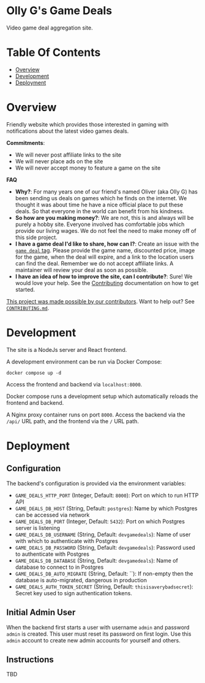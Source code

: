 # Olly G's Game Deals
Video game deal aggregation site.

# Table Of Contents

- [Overview](#overview)
- [Development](#development)
- [Deployment](#deployment)

# Overview
Friendly website which provides those interested in gaming with notifications about the latest video games deals.

**Commitments**:

- We will never post affiliate links to the site
- We will never place ads on the site
- We will never accept money to feature a game on the site

**FAQ**  

- **Why?**: For many years one of our friend's named Oliver (aka Olly G) has been sending us deals on
  games which he finds on the internet. We thought it was about time he have a nice official place to 
  put these deals. So that everyone in the world can benefit from his kindness. 
- **So how are you making money?**: We are not, this is and always will be purely a hobby site. 
  Everyone involved has comfortable jobs which provide our living wages. We do not feel the need to 
  make money off of this side project.
- **I have a game deal I'd like to share, how can I?**: Create an issue with the [`game deal` tag](https://github.com/WWPOL/Game-Deals/labels/game%20deal). 
  Please provide the game name, discounted price, image for the game, when the deal will expire, and
  a link to the location users can find the deal. Remember we do not accept affiliate links. A 
  maintainer will review your deal as soon as possible.
- **I have an idea of how to improve the site, can I contribute?**: Sure! We would love your help. See the [Contributing](./CONTRIBUTING.md) documentation on how to get started.

[This project was made possible by our contributors](./CONTRIBUTORS.md). Want to help out? See [`CONTRIBUTING.md`](./CONTRIBUTING.md).

# Development
The site is a NodeJs server and React frontend.

A development environment can be run via Docker Compose:

```
docker compose up -d
```

Access the frontend and backend via `localhost:8000`.

Docker compose runs a development setup which automatically reloads the frontend and backend.

A Nginx proxy container runs on port `8000`. Access the backend via the `/api/` URL path, and the frontend via the `/` URL path.

# Deployment
## Configuration
The backend's configuration is provided via the environment variables:

- `GAME_DEALS_HTTP_PORT` (Integer, Default: `8000`): Port on which to run HTTP API
- `GAME_DEALS_DB_HOST` (String, Default: `postgres`): Name by which Postgres can be accessed via network
- `GAME_DEALS_DB_PORT` (Integer, Default: `5432`): Port on which Postgres server is listening
- `GAME_DEALS_DB_USERNAME` (String, Default: `devgamedeals`): Name of user with which to authenticate with Postgres
- `GAME_DEALS_DB_PASSWORD` (String, Default: `devgamedeals`): Password used to authenticate with Postgres
- `GAME_DEALS_DB_DATABASE` (String, Default: `devgamedeals`): Name of database to connect to in Postgres
- `GAME_DEALS_DB_AUTO_MIGRATE` (String, Default: ``): If non-empty then the database is auto-migrated, dangerous in production
- `GAME_DEALS_AUTH_TOKEN_SECRET` (String, Default: `thisisaverybadsecret`): Secret key used to sign authentication tokens.

## Initial Admin User
When the backend first starts a user with username `admin` and password `admin` is created. This user must reset its password on first login. Use this `admin` account to create new admin accounts for yourself and others.

## Instructions
TBD
